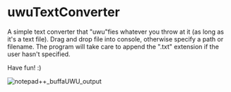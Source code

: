 # uwuTextConverter

A simple text converter that "uwu"fies whatever you throw at it (as long as it's a text file).
Drag and drop file into console, otherwise specify a path or filename. 
The program will take care to append the ".txt" extension if the user hasn't specified. 

Have fun! :)

![notepad++_buffaUWU_output](https://user-images.githubusercontent.com/58993316/210505247-0d19c904-79f0-4176-bb73-d88ee85176c3.png)
